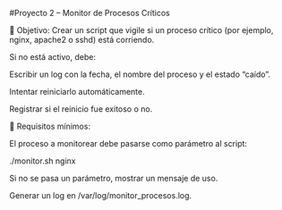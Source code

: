 #Proyecto 2 – Monitor de Procesos Críticos

🎯 Objetivo: Crear un script que vigile si un proceso crítico (por ejemplo, nginx, apache2 o sshd) está corriendo.

Si no está activo, debe:

Escribir un log con la fecha, el nombre del proceso y el estado “caído”.

Intentar reiniciarlo automáticamente.

Registrar si el reinicio fue exitoso o no.

📌 Requisitos mínimos:

El proceso a monitorear debe pasarse como parámetro al script:

./monitor.sh nginx


Si no se pasa un parámetro, mostrar un mensaje de uso.

Generar un log en /var/log/monitor_procesos.log.

